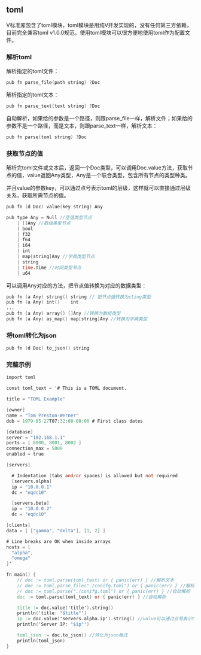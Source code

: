 ## toml

V标准库包含了toml模块，toml模块是用纯V开发实现的，没有任何第三方依赖，目前完全兼容toml v1.0.0规范，使用toml模块可以很方便地使用toml作为配置文件。

### 解析toml

解析指定的toml文件：

```v
pub fn parse_file(path string) ?Doc
```

解析指定的toml文本：

```v
pub fn parse_text(text string) ?Doc
```

自动解析，如果给的参数是一个路径，则跟parse_file一样，解析文件；如果给的参数不是一个路径，而是文本，则跟parse_text一样，解析文本：

```v
pub fn parse(toml string) ?Doc
```

### 获取节点的值

解析完toml文件或文本后，返回一个Doc类型，可以调用Doc.value方法，获取节点的值，value返回Any类型，Any是一个联合类型，包含所有节点的类型种类。

并且value的参数key，可以通过点号表示toml的层级，这样就可以直接通过层级关系，获取所需节点的值。

```v
pub fn (d Doc) value(key string) Any
```

```v
pub type Any = Null	//空值类型节点
	| []Any	//数组类型节点
	| bool
	| f32
	| f64
	| i64
	| int
	| map[string]Any //字典类型节点
	| string
	| time.Time	//时间类型节点
	| u64
```

可以调用Any对应的方法，把节点值转换为对应的数据类型：

```v
pub fn (a Any) string()	string // 把节点值转换为sting类型
pub fn (a Any) int()	int
...
pub fn (a Any) array() []Any //转换为数组类型
pub fn (a Any) as_map() map[string]Any //转换为字典类型
```

### 将toml转化为json

```v
pub fn (d Doc) to_json() string 
```

### 完整示例

```v
import toml

const toml_text = '# This is a TOML document.

title = "TOML Example"

[owner]
name = "Tom Preston-Werner"
dob = 1979-05-27T07:32:00-08:00 # First class dates

[database]
server = "192.168.1.1"
ports = [ 8000, 8001, 8002 ]
connection_max = 5000
enabled = true

[servers]

  # Indentation (tabs and/or spaces) is allowed but not required
  [servers.alpha]
  ip = "10.0.0.1"
  dc = "eqdc10"

  [servers.beta]
  ip = "10.0.0.2"
  dc = "eqdc10"

[clients]
data = [ ["gamma", "delta"], [1, 2] ]

# Line breaks are OK when inside arrays
hosts = [
  "alpha",
  "omega"
]'

fn main() {
	// doc := toml.parse(toml_text) or { panic(err) } //解析文本
	// doc := toml.parse_file("./conifg.toml") or { panic(err) } //解析文件
	// doc := toml.parse("./conifg.toml") or { panic(err) } //自动解析
	doc := toml.parse(toml_text) or { panic(err) } //自动解析

	title := doc.value('title').string()
	println('title: "$title"')
	ip := doc.value('servers.alpha.ip').string() //value可以通过点号表示toml的层级
	println('Server IP: "$ip"')

	toml_json := doc.to_json() //转化为json格式
	println(toml_json)
}
```



